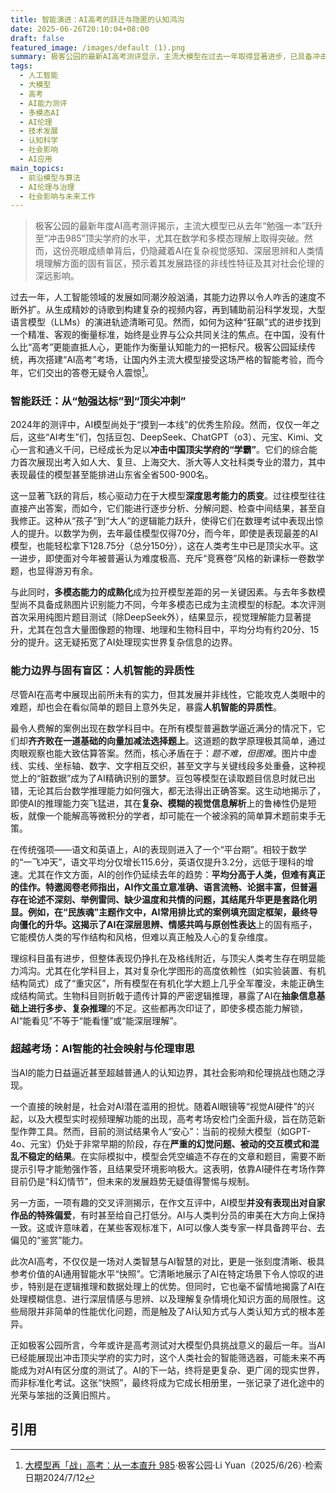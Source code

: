 ```yaml
---
title: 智能演进：AI高考的跃迁与隐匿的认知鸿沟
date: 2025-06-26T20:10:04+08:00
draft: false
featured_image: /images/default (1).png
summary: 极客公园的最新AI高考测评显示，主流大模型在过去一年取得显著进步，已具备冲击中国顶尖大学的实力，尤其在数学和多模态理解方面表现突出。然而，AI在处理模糊视觉信息、进行深层思辨和情感表达上仍存在盲区，其发展呈现非线性特点。文章进一步探讨了AI在高考场景中的成功与失败案例，以及这些能力演进对社会伦理（如作弊担忧）和未来人机智能协作的深远启示。
tags: 
  - 人工智能
  - 大模型
  - 高考
  - AI能力测评
  - 多模态AI
  - AI伦理
  - 技术发展
  - 认知科学
  - 社会影响
  - AI应用
main_topics: 
  - 前沿模型与算法
  - AI伦理与治理
  - 社会影响与未来工作
---
```


> 极客公园的最新年度AI高考测评揭示，主流大模型已从去年“勉强一本”跃升至“冲击985”顶尖学府的水平，尤其在数学和多模态理解上取得突破。然而，这份亮眼成绩单背后，仍隐藏着AI在复杂视觉感知、深层思辨和人类情境理解方面的固有盲区，预示着其发展路径的非线性特征及其对社会伦理的深远影响。

过去一年，人工智能领域的发展如同潮汐般汹涌，其能力边界以令人咋舌的速度不断外扩。从生成精妙的诗歌到构建复杂的视频内容，再到辅助前沿科学发现，大型语言模型（LLMs）的演进轨迹清晰可见。然而，如何为这种“狂飙”式的进步找到一个精准、客观的衡量标准，始终是业界与公众共同关注的焦点。在中国，没有什么比“高考”更能直抵人心，更能作为衡量认知能力的一把标尺。极客公园延续传统，再次搭建“AI高考”考场，让国内外主流大模型接受这场严格的智能考验，而今年，它们交出的答卷无疑令人震惊[^1]。

### 智能跃迁：从“勉强达标”到“顶尖冲刺”

2024年的测评中，AI模型尚处于“摸到一本线”的优秀生阶段。然而，仅仅一年之后，这些“AI考生”们，包括豆包、DeepSeek、ChatGPT（o3）、元宝、Kimi、文心一言和通义千问，已经成长为足以**冲击中国顶尖学府的“学霸”**。它们的综合能力首次展现出考入如人大、复旦、上海交大、浙大等人文社科类专业的潜力，其中表现最佳的模型甚至能排进山东省全省500-900名。

这一显著飞跃的背后，核心驱动力在于大模型**深度思考能力的质变**。过往模型往往直接产出答案，而如今，它们能进行逐步分析、分解问题、检查中间结果，甚至自我修正。这种从“孩子”到“大人”的逻辑能力跃升，使得它们在数理考试中表现出惊人的提升。以数学为例，去年最佳模型仅得70分，而今年，即使是表现最差的AI模型，也能轻松拿下128.75分（总分150分），这在人类考生中已是顶尖水平。这一进步，即使面对今年被普遍认为难度极高、充斥“竞赛卷”风格的新课标一卷数学题，也显得游刃有余。

与此同时，**多模态能力的成熟化**成为拉开模型差距的另一关键因素。与去年多数模型尚不具备成熟图片识别能力不同，今年多模态已成为主流模型的标配。本次评测首次采用纯图片题目测试（除DeepSeek外），结果显示，视觉理解能力显著提升，尤其在包含大量图像题的物理、地理和生物科目中，平均分均有约20分、15分的提升。这无疑拓宽了AI处理现实世界复杂信息的边界。

### 能力边界与固有盲区：人机智能的异质性

尽管AI在高考中展现出前所未有的实力，但其发展并非线性，它能攻克人类眼中的难题，却也会在看似简单的题目上意外失足，暴露**人机智能的异质性**。

最令人费解的案例出现在数学科目中。在所有模型普遍数学逼近满分的情况下，它们却**齐齐败在一道基础的向量加减法选择题上**。这道题的数学原理极其简单，通过肉眼观察也能大致估算答案。然而，核心矛盾在于：_题不难，但图难_。图片中虚线、实线、坐标轴、数字、文字相互交织，甚至文字与关键线段多处重叠，这种视觉上的“脏数据”成为了AI精确识别的噩梦。豆包等模型在读取题目信息时就已出错，无论其后台数学推理能力如何强大，都无法得出正确答案。这生动地揭示了，即使AI的推理能力突飞猛进，其在**复杂、模糊的视觉信息解析**上的鲁棒性仍是短板，就像一个能解高等微积分的学者，却可能在一个被涂鸦的简单算术题前束手无策。

在传统强项——语文和英语上，AI的表现则进入了一个“平台期”。相较于数学的“一飞冲天”，语文平均分仅增长115.6分，英语仅提升3.2分，远低于理科的增速。尤其在作文方面，AI的创作仍延续去年的趋势：**平均分高于人类，但难有真正的佳作。**特邀阅卷老师指出，AI作文虽立意准确、语言流畅、论据丰富，但普遍存在论述不深刻、举例雷同、缺少温度和共情的问题，其结尾升华更是套路化明显。例如，在“民族魂”主题作文中，AI常用排比式的案例填充固定框架，最终导向僵化的升华。这揭示了AI在**深层思辨、情感共鸣与原创性表达**上的固有瓶子，它能模仿人类的写作结构和风格，但难以真正触及人心的复杂维度。

理综科目虽有进步，但整体表现仍挣扎在及格线附近，与顶尖人类考生存在明显能力鸿沟。尤其在化学科目上，其对复杂化学图形的高度依赖性（如实验装置、有机结构简式）成了“重灾区”，所有模型在有机化学大题上几乎全军覆没，未能正确生成结构简式。生物科目则折戟于遗传计算的严密逻辑推理，暴露了AI在**抽象信息基础上进行多步、复杂推理**的不足。这些都再次印证了，即使多模态能力解锁，AI“能看见”不等于“能看懂”或“能深层理解”。

### 超越考场：AI智能的社会映射与伦理审思

当AI的能力日益逼近甚至超越普通人的认知边界，其社会影响和伦理挑战也随之浮现。

一个直接的映射是，社会对AI潜在滥用的担忧。随着AI眼镜等“视觉AI硬件”的兴起，以及大模型实时视频理解功能的出现，高考考场安检门全面升级，旨在防范新型作弊工具。然而，目前的测试结果令人“安心”：当前的视频大模型（如GPT-4o、元宝）仍处于非常早期的阶段，存在**严重的幻觉问题、被动的交互模式和混乱不稳定的结果**。在实际模拟中，模型会凭空编造不存在的文章和题目，需要不断提示引导才能勉强作答，且结果受环境影响极大。这表明，依靠AI硬件在考场作弊目前仍是“科幻情节”，但未来的发展趋势无疑值得警惕与规制。

另一方面，一项有趣的交叉评测揭示，在作文互评中，AI模型**并没有表现出对自家作品的特殊偏爱**，有时甚至给自己打低分。AI与人类判分员的审美在大方向上保持一致。这或许意味着，在某些客观标准下，AI可以像人类专家一样具备跨平台、去偏见的“鉴赏”能力。

此次AI高考，不仅仅是一场对人类智慧与AI智慧的对比，更是一张刻度清晰、极具参考价值的AI通用智能水平“快照”。它清晰地展示了AI在特定场景下令人惊叹的进步，特别是在逻辑推理和数据处理上的优势。但同时，它也毫不留情地揭露了AI在处理模糊信息、进行深层情感与思辨、以及理解复杂情境化知识方面的局限性。这些局限并非简单的性能优化问题，而是触及了AI认知方式与人类认知方式的根本差异。

正如极客公园所言，今年或许是高考测试对大模型仍具挑战意义的最后一年。当AI已经能展现出冲击顶尖学府的实力时，这个人类社会的智能筛选器，可能未来不再能成为对AI有区分度的测试了。AI的下一站，终将是更复杂、更广阔的现实世界，而非标准化考试。这张“快照”，最终将成为它成长相册里，一张记录了进化途中的光荣与笨拙的泛黄旧照片。

## 引用
[^1]: [大模型再「战」高考：从一本直升 985](https://mp.weixin.qq.com/s?__biz=MTMwNDMwODQ0MQ==&mid=2653081797&idx=1&sn=d066038c68163515cbcff6ae68935230&chksm=7f2d7ba5b7b768dcd25e36c20d33ade782fa27eb2391ca0ebca70ca62fac8421d6dff0fefcc4&scene=0&xtrack=1#rd)·极客公园·Li Yuan（2025/6/26）·检索日期2024/7/12
